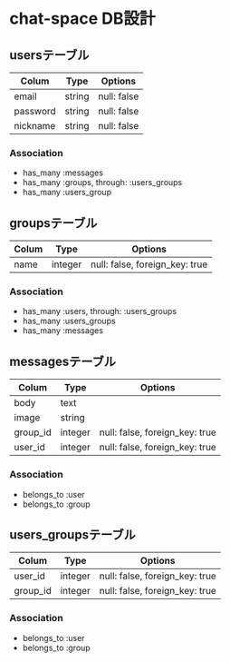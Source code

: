 # chat-space DB設計

## usersテーブル

|Colum|Type|Options|
|-----|----|-------|
|email|string|null: false|
|password|string|null: false|
|nickname|string|null: false|

### Association
- has_many :messages
- has_many :groups, through: :users_groups
- has_many :users_group

## groupsテーブル

|Colum|Type|Options|
|-----|----|-------|
|name|integer|null: false, foreign_key: true|

### Association
- has_many :users, through: :users_groups
- has_many :users_groups
- has_many :messages


## messagesテーブル

|Colum|Type|Options|
|-----|----|-------|
|body|text|
|image|string|
|group_id|integer|null: false, foreign_key: true|
|user_id|integer|null: false, foreign_key: true|

### Association
- belongs_to :user
- belongs_to :group


## users_groupsテーブル

|Colum|Type|Options|
|-----|----|-------|
|user_id|integer|null: false, foreign_key: true|
|group_id|integer|null: false, foreign_key: true|

### Association
- belongs_to :user
- belongs_to :group
